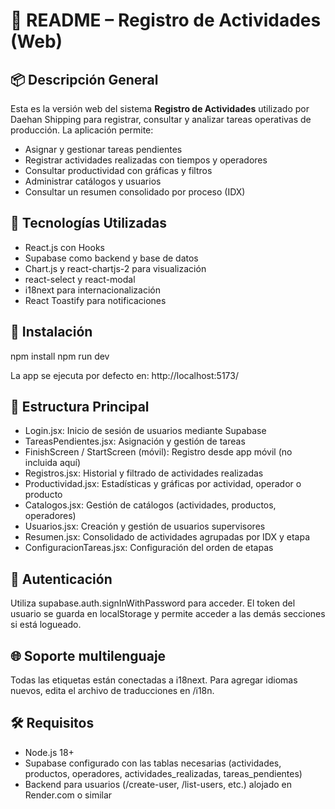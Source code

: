 # 📘 README – Registro de Actividades (Web)

## 📦 Descripción General
Esta es la versión web del sistema **Registro de Actividades** utilizado por Daehan Shipping para registrar, consultar y analizar tareas operativas de producción. La aplicación permite:

- Asignar y gestionar tareas pendientes
- Registrar actividades realizadas con tiempos y operadores
- Consultar productividad con gráficas y filtros
- Administrar catálogos y usuarios
- Consultar un resumen consolidado por proceso (IDX)

## 🧰 Tecnologías Utilizadas
- React.js con Hooks
- Supabase como backend y base de datos
- Chart.js y react-chartjs-2 para visualización
- react-select y react-modal
- i18next para internacionalización
- React Toastify para notificaciones

## 🚀 Instalación
npm install
npm run dev

La app se ejecuta por defecto en: http://localhost:5173/

## 📁 Estructura Principal
- Login.jsx: Inicio de sesión de usuarios mediante Supabase
- TareasPendientes.jsx: Asignación y gestión de tareas
- FinishScreen / StartScreen (móvil): Registro desde app móvil (no incluida aquí)
- Registros.jsx: Historial y filtrado de actividades realizadas
- Productividad.jsx: Estadísticas y gráficas por actividad, operador o producto
- Catalogos.jsx: Gestión de catálogos (actividades, productos, operadores)
- Usuarios.jsx: Creación y gestión de usuarios supervisores
- Resumen.jsx: Consolidado de actividades agrupadas por IDX y etapa
- ConfiguracionTareas.jsx: Configuración del orden de etapas

## 🔐 Autenticación
Utiliza supabase.auth.signInWithPassword para acceder. El token del usuario se guarda en localStorage y permite acceder a las demás secciones si está logueado.

## 🌐 Soporte multilenguaje
Todas las etiquetas están conectadas a i18next. Para agregar idiomas nuevos, edita el archivo de traducciones en /i18n.

## 🛠️ Requisitos
- Node.js 18+
- Supabase configurado con las tablas necesarias (actividades, productos, operadores, actividades_realizadas, tareas_pendientes)
- Backend para usuarios (/create-user, /list-users, etc.) alojado en Render.com o similar
